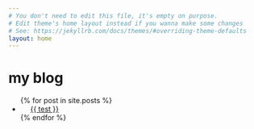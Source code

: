 ```yaml
---
# You don't need to edit this file, it's empty on purpose.
# Edit theme's home layout instead if you wanna make some changes
# See: https://jekyllrb.com/docs/themes/#overriding-theme-defaults
layout: home
---
```

<h1> my blog </h1>
<ul>
  {% for post in site.posts %}
    <li>
      <a href="{{ https://ann0503.github.io/myblog/_post/2018-01-06 test.md }}">{{ test }}</a>
    </li>
  {% endfor %}
</ul>
